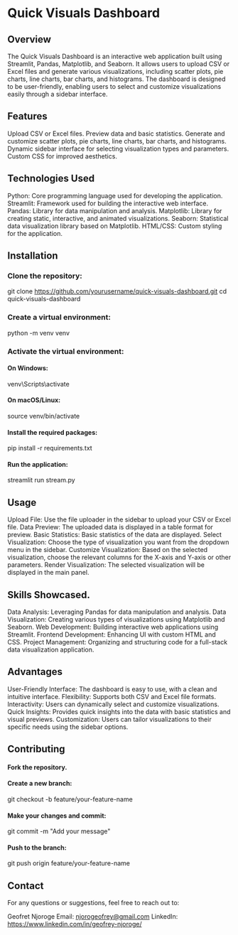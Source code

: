 # Quick Visuals Dashboard
## Overview
The Quick Visuals Dashboard is an interactive web application built using Streamlit, Pandas, Matplotlib, and Seaborn. It allows users to upload CSV or Excel files and generate various visualizations, including scatter plots, pie charts, line charts, bar charts, and histograms. The dashboard is designed to be user-friendly, enabling users to select and customize visualizations easily through a sidebar interface.

## Features
Upload CSV or Excel files.
Preview data and basic statistics.
Generate and customize scatter plots, pie charts, line charts, bar charts, and histograms.
Dynamic sidebar interface for selecting visualization types and parameters.
Custom CSS for improved aesthetics.

## Technologies Used
Python: Core programming language used for developing the application.
Streamlit: Framework used for building the interactive web interface.
Pandas: Library for data manipulation and analysis.
Matplotlib: Library for creating static, interactive, and animated visualizations.
Seaborn: Statistical data visualization library based on Matplotlib.
HTML/CSS: Custom styling for the application.

## Installation
### Clone the repository:
git clone https://github.com/yourusername/quick-visuals-dashboard.git
cd quick-visuals-dashboard

### Create a virtual environment:
python -m venv venv

### Activate the virtual environment:
#### On Windows:
venv\Scripts\activate

#### On macOS/Linux:
source venv/bin/activate

#### Install the required packages:
pip install -r requirements.txt

#### Run the application:
streamlit run stream.py

## Usage
Upload File: Use the file uploader in the sidebar to upload your CSV or Excel file.
Data Preview: The uploaded data is displayed in a table format for preview.
Basic Statistics: Basic statistics of the data are displayed.
Select Visualization: Choose the type of visualization you want from the dropdown menu in the sidebar.
Customize Visualization: Based on the selected visualization, choose the relevant columns for the X-axis and Y-axis or other parameters.
Render Visualization: The selected visualization will be displayed in the main panel.

## Skills Showcased.
Data Analysis: Leveraging Pandas for data manipulation and analysis.
Data Visualization: Creating various types of visualizations using Matplotlib and Seaborn.
Web Development: Building interactive web applications using Streamlit.
Frontend Development: Enhancing UI with custom HTML and CSS.
Project Management: Organizing and structuring code for a full-stack data visualization application.

## Advantages
User-Friendly Interface: The dashboard is easy to use, with a clean and intuitive interface.
Flexibility: Supports both CSV and Excel file formats.
Interactivity: Users can dynamically select and customize visualizations.
Quick Insights: Provides quick insights into the data with basic statistics and visual previews.
Customization: Users can tailor visualizations to their specific needs using the sidebar options.

## Contributing
#### Fork the repository.
#### Create a new branch:

git checkout -b feature/your-feature-name

#### Make your changes and commit:

git commit -m "Add your message"

#### Push to the branch:
git push origin feature/your-feature-name

## Contact
For any questions or suggestions, feel free to reach out to:

Geofret Njoroge
Email: njorogeofrey@gmail.com
LinkedIn: https://www.linkedin.com/in/geofrey-njoroge/
